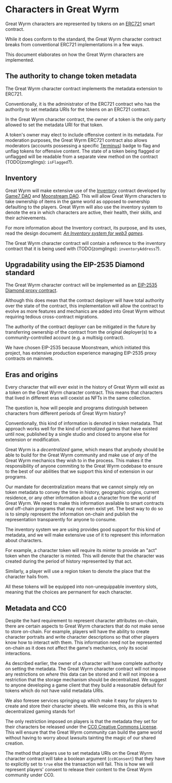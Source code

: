 # Characters in Great Wyrm

Great Wyrm characters are represented by tokens on an [ERC721](https://eips.ethereum.org/EIPS/eip-721)
smart contract.

While it does conform to the standard, the Great Wyrm character contract breaks from conventional ERC721
implementations in a few ways.

This document elaborates on how the Great Wyrm characters are implemented.

## The authority to change token metadata

The Great Wyrm character contract implements the metadata extension to ERC721.

Conventionally, it is the administrator of the ERC721 contract who has the authority to set metadata
URIs for the tokens on an ERC721 contract.

In the Great Wyrm character contract, the owner of a token is the only party allowed to set the metadata
URI for that token.

A token's owner may elect to include offensive content in its metadata. For moderation purposes, the
Great Wyrm ERC721 contract also allows moderators (accounts possessing a specific [Terminus](https://docs.moonstream.to/terminus/))
badge to flag and unflag tokens for offensive content. The state of a token being flagged or unflagged
will be readable from a separate view method on the contract (TODO(zomglings): `isFlagged`?).

## Inventory

Great Wyrm will make extensive use of the [Inventory](https://github.com/G7DAO/contracts/blob/a74ba464c81125956c4014eb0cd4051980988b9b/contracts/inventory/Inventory.sol)
contract developed by [Game7 DAO](https://game7.io) and [Moonstream DAO](https://moonstream.to). This
will allow Great Wyrm characters to take ownership of items in the game world as opposed to ownership
defaulting to the players. Great Wyrm will also use the inventory system to denote the era in which
characters are active, their health, their skills, and their achievements.

For more information about the Inventory contract, its purpose, and its uses, read the design document:
[*An Inventory system for web3 games*](https://docs.google.com/document/d/1Oa9I9b7t46_ngYp-Pady5XKEDW8M2NE9rI0GBRACZBI/edit?usp=sharing).

The Great Wyrm character contract will contain a reference to the inventory contract that it is being
used with (TODO(zomglings): `inventoryAddress`?).

## Upgradability using the EIP-2535 Diamond standard

The Great Wyrm character contract will be implemented as an [EIP-2535 Diamond proxy contract](https://eips.ethereum.org/EIPS/eip-2535).

Although this does mean that the contract deployer will have total authority over the state of the contract,
this implementation will allow the contract to evolve as more features and mechanics are added into Great
Wyrm without requiring tedious cross-contract migrations.

The authority of the contract deployer can be mitigated in the future by transferring ownership of
the contract from the original deployer(s) to a community-controlled account (e.g. a multisig contract).

We have chosen EIP-2535 because Moonstream, which initiated this project, has extensive production experience
managing EIP-2535 proxy contracts on mainnets.

## Eras and origins

Every character that will ever exist in the history of Great Wyrm will exist as a token on the Great Wyrm
character contract. This means that characters that lived in different eras will coexist as NFTs in the
same collection.

The question is, how will people and programs distinguish between characters from different periods of
Great Wyrm history?

Conventionally, this kind of information is denoted in token metadata. That approach works well for
the kind of *centralized* games that have existed until now, published by a single studio and closed
to anyone else for extension or modification.

Great Wyrm is a *decentralized* game, which means that anybody should be able to build for the Great
Wyrm community and make use of *any* of the Great Wyrm mechanics they wish to in the process. This makes
it the responsibility of anyone commiting to the Great Wyrm codebase to ensure to the best of our abilities
that we support this kind of extension in our programs.

Our mandate for decentralization means that we cannot simply rely on token metadata to convey the time
in history, geographic origins, current residence, or any other information about a character from the
world of Great Wyrm. We need to make this information available to smart contracts *and* off-chain programs
that may not even exist yet. The best way to do so is to simply represent the information on-chain and
publish the representation transparently for anyone to consume.

The inventory system we are using provides good support for this kind of metadata, and we will make
extensive use of it to represent this information about characters.

For example, a character token will require its minter to provide an "act" token when the character
is minted. This will denote that the character was created during the period of history represented
by that act.

Similarly, a player will use a region token to denote the place that the character hails from.

All these tokens will be equipped into non-unequippable inventory slots, meaning that the choices
are permanent for each character.

## Metadata and CC0

Despite the hard requirement to represent character attributes on-chain, there are certain aspects to
Great Wyrm characters that do not make sense to store on-chain. For example, players will have the ability
to create character portraits and write character descriptions so that other players know how to interact
with them. This information need not be represented on-chain as it does not affect the game's mechanics,
only its social interactions.

As described earlier, the owner of a character will have complete authority on setting the metadata.
The Great Wyrm character contract will not impose any restrictions on *where* this data can be stored
and it will not impose a restriction that the storage mechanism should be decentralized. We suggest to
anyone developing a game client that they build a reasonable default for tokens which do not have valid
metadata URIs.

We also foresee services springing up which make it easy for players to create and store their character
sheets. We welcome this, as this is what decentralized gaming stands for!

The only restriction imposed on players is that the metadata they set for their characters be released
under the [CC0 Creative Commons License](https://creativecommons.org/share-your-work/public-domain/cc0/).
This will ensure that the Great Wyrm community can build the game world without having to worry about
lawsuits tainting the magic of our shared creation.

The method that players use to set metadata URIs on the Great Wyrm character contract will take a boolean
argument (`cc0Consent`) that they have to explicitly set to `true` else the transaction will fail. This
is how we will represent players' consent to release their content to the Great Wyrm community under
CC0.
